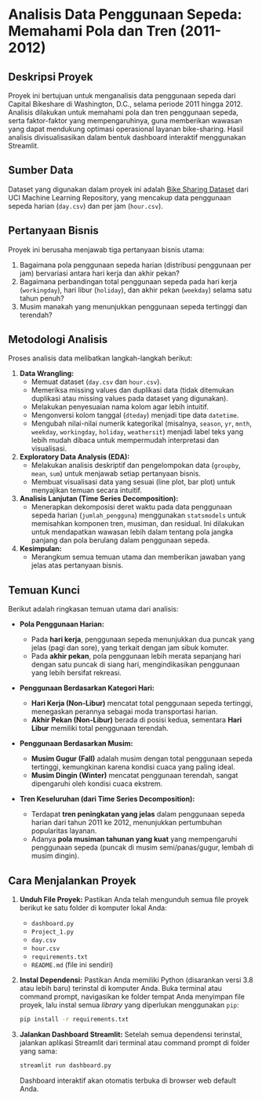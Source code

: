 # Analisis Data Penggunaan Sepeda: Memahami Pola dan Tren (2011-2012)

## Deskripsi Proyek

Proyek ini bertujuan untuk menganalisis data penggunaan sepeda dari Capital Bikeshare di Washington, D.C., selama periode 2011 hingga 2012. Analisis dilakukan untuk memahami pola dan tren penggunaan sepeda, serta faktor-faktor yang mempengaruhinya, guna memberikan wawasan yang dapat mendukung optimasi operasional layanan bike-sharing. Hasil analisis divisualisasikan dalam bentuk dashboard interaktif menggunakan Streamlit.

## Sumber Data

Dataset yang digunakan dalam proyek ini adalah [Bike Sharing Dataset](https://archive.ics.uci.edu/dataset/275/bike+sharing+dataset) dari UCI Machine Learning Repository, yang mencakup data penggunaan sepeda harian (`day.csv`) dan per jam (`hour.csv`).

## Pertanyaan Bisnis

Proyek ini berusaha menjawab tiga pertanyaan bisnis utama:

1.  Bagaimana pola penggunaan sepeda harian (distribusi penggunaan per jam) bervariasi antara hari kerja dan akhir pekan?
2.  Bagaimana perbandingan total penggunaan sepeda pada hari kerja (`workingday`), hari libur (`holiday`), dan akhir pekan (`weekday`) selama satu tahun penuh?
3.  Musim manakah yang menunjukkan penggunaan sepeda tertinggi dan terendah?

## Metodologi Analisis

Proses analisis data melibatkan langkah-langkah berikut:

1.  **Data Wrangling:**
    * Memuat dataset (`day.csv` dan `hour.csv`).
    * Memeriksa missing values dan duplikasi data (tidak ditemukan duplikasi atau missing values pada dataset yang digunakan).
    * Melakukan penyesuaian nama kolom agar lebih intuitif.
    * Mengonversi kolom tanggal (`dteday`) menjadi tipe data `datetime`.
    * Mengubah nilai-nilai numerik kategorikal (misalnya, `season`, `yr`, `mnth`, `weekday`, `workingday`, `holiday`, `weathersit`) menjadi label teks yang lebih mudah dibaca untuk mempermudah interpretasi dan visualisasi.
2.  **Exploratory Data Analysis (EDA):**
    * Melakukan analisis deskriptif dan pengelompokan data (`groupby`, `mean`, `sum`) untuk menjawab setiap pertanyaan bisnis.
    * Membuat visualisasi data yang sesuai (line plot, bar plot) untuk menyajikan temuan secara intuitif.
3.  **Analisis Lanjutan (Time Series Decomposition):**
    * Menerapkan dekomposisi deret waktu pada data penggunaan sepeda harian (`jumlah_pengguna`) menggunakan `statsmodels` untuk memisahkan komponen tren, musiman, dan residual. Ini dilakukan untuk mendapatkan wawasan lebih dalam tentang pola jangka panjang dan pola berulang dalam penggunaan sepeda.
4.  **Kesimpulan:**
    * Merangkum semua temuan utama dan memberikan jawaban yang jelas atas pertanyaan bisnis.

## Temuan Kunci

Berikut adalah ringkasan temuan utama dari analisis:

* **Pola Penggunaan Harian:**
    * Pada **hari kerja**, penggunaan sepeda menunjukkan dua puncak yang jelas (pagi dan sore), yang terkait dengan jam sibuk komuter.
    * Pada **akhir pekan**, pola penggunaan lebih merata sepanjang hari dengan satu puncak di siang hari, mengindikasikan penggunaan yang lebih bersifat rekreasi.

* **Penggunaan Berdasarkan Kategori Hari:**
    * **Hari Kerja (Non-Libur)** mencatat total penggunaan sepeda tertinggi, menegaskan perannya sebagai moda transportasi harian.
    * **Akhir Pekan (Non-Libur)** berada di posisi kedua, sementara **Hari Libur** memiliki total penggunaan terendah.

* **Penggunaan Berdasarkan Musim:**
    * **Musim Gugur (Fall)** adalah musim dengan total penggunaan sepeda tertinggi, kemungkinan karena kondisi cuaca yang paling ideal.
    * **Musim Dingin (Winter)** mencatat penggunaan terendah, sangat dipengaruhi oleh kondisi cuaca ekstrem.

* **Tren Keseluruhan (dari Time Series Decomposition):**
    * Terdapat **tren peningkatan yang jelas** dalam penggunaan sepeda harian dari tahun 2011 ke 2012, menunjukkan pertumbuhan popularitas layanan.
    * Adanya **pola musiman tahunan yang kuat** yang mempengaruhi penggunaan sepeda (puncak di musim semi/panas/gugur, lembah di musim dingin).

## Cara Menjalankan Proyek

1.  **Unduh File Proyek:**
    Pastikan Anda telah mengunduh semua file proyek berikut ke satu folder di komputer lokal Anda:
    * `dashboard.py`
    * `Project_1.py`
    * `day.csv`
    * `hour.csv`
    * `requirements.txt`
    * `README.md` (file ini sendiri)

2.  **Instal Dependensi:**
    Pastikan Anda memiliki Python (disarankan versi 3.8 atau lebih baru) terinstal di komputer Anda. Buka terminal atau command prompt, navigasikan ke folder tempat Anda menyimpan file proyek, lalu instal semua *library* yang diperlukan menggunakan `pip`:
    ```bash
    pip install -r requirements.txt
    ```

3.  **Jalankan Dashboard Streamlit:**
    Setelah semua dependensi terinstal, jalankan aplikasi Streamlit dari terminal atau command prompt di folder yang sama:
    ```bash
    streamlit run dashboard.py
    ```
    Dashboard interaktif akan otomatis terbuka di browser web default Anda.
